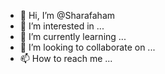 - 👋 Hi, I’m @Sharafaham
- 👀 I’m interested in ...
- 🌱 I’m currently learning ...
- 💞️ I’m looking to collaborate on ...
- 📫 How to reach me ...

<!---
Sharafaham/Sharafaham is a ✨ special ✨ repository because its `README.md` (this file) appears on your GitHub profile.
You can click the Preview link to take a look at your changes.
--->
